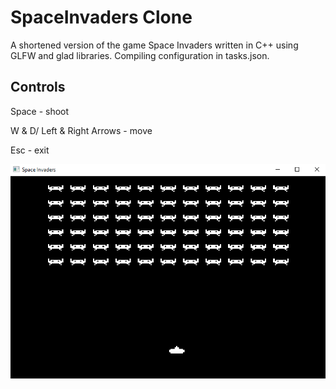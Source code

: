 # SpaceInvaders Clone

A shortened version of the game Space Invaders written in C++ using GLFW and glad libraries. Compiling configuration in tasks.json.

## Controls

Space - shoot

W & D/ Left & Right Arrows - move

Esc - exit

![Image](https://github.com/JyyHuang/SpaceInvaders/blob/main/Space_Invaders.PNG)
